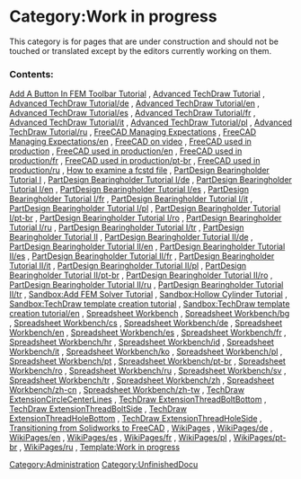 # Category:Work in progress
This category is for pages that are under construction and should not be touched or translated except by the editors currently working on them.

### Contents:

[Add A Button In FEM Toolbar Tutorial](Add_A_Button_In_FEM_Toolbar_Tutorial.md) , [Advanced TechDraw Tutorial](Advanced_TechDraw_Tutorial.md) , [Advanced TechDraw Tutorial/de](Advanced_TechDraw_Tutorial/de.md) , [Advanced TechDraw Tutorial/en](Advanced_TechDraw_Tutorial/en.md) , [Advanced TechDraw Tutorial/es](Advanced_TechDraw_Tutorial/es.md) , [Advanced TechDraw Tutorial/fr](Advanced_TechDraw_Tutorial/fr.md) , [Advanced TechDraw Tutorial/it](Advanced_TechDraw_Tutorial/it.md) , [Advanced TechDraw Tutorial/pl](Advanced_TechDraw_Tutorial/pl.md) , [Advanced TechDraw Tutorial/ru](Advanced_TechDraw_Tutorial/ru.md) , [FreeCAD Managing Expectations](FreeCAD_Managing_Expectations.md) , [FreeCAD Managing Expectations/en](FreeCAD_Managing_Expectations/en.md) , [FreeCAD on video](FreeCAD_on_video.md) , [FreeCAD used in production](FreeCAD_used_in_production.md) , [FreeCAD used in production/en](FreeCAD_used_in_production/en.md) , [FreeCAD used in production/fr](FreeCAD_used_in_production/fr.md) , [FreeCAD used in production/pt-br](FreeCAD_used_in_production/pt-br.md) , [FreeCAD used in production/ru](FreeCAD_used_in_production/ru.md) , [How to examine a fcstd file](How_to_examine_a_fcstd_file.md) , [PartDesign Bearingholder Tutorial I](PartDesign_Bearingholder_Tutorial_I.md) , [PartDesign Bearingholder Tutorial I/de](PartDesign_Bearingholder_Tutorial_I/de.md) , [PartDesign Bearingholder Tutorial I/en](PartDesign_Bearingholder_Tutorial_I/en.md) , [PartDesign Bearingholder Tutorial I/es](PartDesign_Bearingholder_Tutorial_I/es.md) , [PartDesign Bearingholder Tutorial I/fr](PartDesign_Bearingholder_Tutorial_I/fr.md) , [PartDesign Bearingholder Tutorial I/it](PartDesign_Bearingholder_Tutorial_I/it.md) , [PartDesign Bearingholder Tutorial I/pl](PartDesign_Bearingholder_Tutorial_I/pl.md) , [PartDesign Bearingholder Tutorial I/pt-br](PartDesign_Bearingholder_Tutorial_I/pt-br.md) , [PartDesign Bearingholder Tutorial I/ro](PartDesign_Bearingholder_Tutorial_I/ro.md) , [PartDesign Bearingholder Tutorial I/ru](PartDesign_Bearingholder_Tutorial_I/ru.md) , [PartDesign Bearingholder Tutorial I/tr](PartDesign_Bearingholder_Tutorial_I/tr.md) , [PartDesign Bearingholder Tutorial II](PartDesign_Bearingholder_Tutorial_II.md) , [PartDesign Bearingholder Tutorial II/de](PartDesign_Bearingholder_Tutorial_II/de.md) , [PartDesign Bearingholder Tutorial II/en](PartDesign_Bearingholder_Tutorial_II/en.md) , [PartDesign Bearingholder Tutorial II/es](PartDesign_Bearingholder_Tutorial_II/es.md) , [PartDesign Bearingholder Tutorial II/fr](PartDesign_Bearingholder_Tutorial_II/fr.md) , [PartDesign Bearingholder Tutorial II/it](PartDesign_Bearingholder_Tutorial_II/it.md) , [PartDesign Bearingholder Tutorial II/pl](PartDesign_Bearingholder_Tutorial_II/pl.md) , [PartDesign Bearingholder Tutorial II/pt-br](PartDesign_Bearingholder_Tutorial_II/pt-br.md) , [PartDesign Bearingholder Tutorial II/ro](PartDesign_Bearingholder_Tutorial_II/ro.md) , [PartDesign Bearingholder Tutorial II/ru](PartDesign_Bearingholder_Tutorial_II/ru.md) , [PartDesign Bearingholder Tutorial II/tr](PartDesign_Bearingholder_Tutorial_II/tr.md) , [Sandbox:Add FEM Solver Tutorial](Sandbox:Add_FEM_Solver_Tutorial.md) , [Sandbox:Hollow Cylinder Tutorial](Sandbox:Hollow_Cylinder_Tutorial.md) , [Sandbox:TechDraw template creation tutorial](Sandbox:TechDraw_template_creation_tutorial.md) , [Sandbox:TechDraw template creation tutorial/en](Sandbox:TechDraw_template_creation_tutorial/en.md) , [Spreadsheet Workbench](Spreadsheet_Workbench.md) , [Spreadsheet Workbench/bg](Spreadsheet_Workbench/bg.md) , [Spreadsheet Workbench/cs](Spreadsheet_Workbench/cs.md) , [Spreadsheet Workbench/de](Spreadsheet_Workbench/de.md) , [Spreadsheet Workbench/en](Spreadsheet_Workbench/en.md) , [Spreadsheet Workbench/es](Spreadsheet_Workbench/es.md) , [Spreadsheet Workbench/fr](Spreadsheet_Workbench/fr.md) , [Spreadsheet Workbench/hr](Spreadsheet_Workbench/hr.md) , [Spreadsheet Workbench/id](Spreadsheet_Workbench/id.md) , [Spreadsheet Workbench/it](Spreadsheet_Workbench/it.md) , [Spreadsheet Workbench/ko](Spreadsheet_Workbench/ko.md) , [Spreadsheet Workbench/pl](Spreadsheet_Workbench/pl.md) , [Spreadsheet Workbench/pt](Spreadsheet_Workbench/pt.md) , [Spreadsheet Workbench/pt-br](Spreadsheet_Workbench/pt-br.md) , [Spreadsheet Workbench/ro](Spreadsheet_Workbench/ro.md) , [Spreadsheet Workbench/ru](Spreadsheet_Workbench/ru.md) , [Spreadsheet Workbench/sv](Spreadsheet_Workbench/sv.md) , [Spreadsheet Workbench/tr](Spreadsheet_Workbench/tr.md) , [Spreadsheet Workbench/zh](Spreadsheet_Workbench/zh.md) , [Spreadsheet Workbench/zh-cn](Spreadsheet_Workbench/zh-cn.md) , [Spreadsheet Workbench/zh-tw](Spreadsheet_Workbench/zh-tw.md) , [TechDraw ExtensionCircleCenterLines](TechDraw_ExtensionCircleCenterLines.md) , [TechDraw ExtensionThreadBoltBottom](TechDraw_ExtensionThreadBoltBottom.md) , [TechDraw ExtensionThreadBoltSide](TechDraw_ExtensionThreadBoltSide.md) , [TechDraw ExtensionThreadHoleBottom](TechDraw_ExtensionThreadHoleBottom.md) , [TechDraw ExtensionThreadHoleSide](TechDraw_ExtensionThreadHoleSide.md) , [Transitioning from Solidworks to FreeCAD](Transitioning_from_Solidworks_to_FreeCAD.md) , [WikiPages](WikiPages.md) , [WikiPages/de](WikiPages/de.md) , [WikiPages/en](WikiPages/en.md) , [WikiPages/es](WikiPages/es.md) , [WikiPages/fr](WikiPages/fr.md) , [WikiPages/pl](WikiPages/pl.md) , [WikiPages/pt-br](WikiPages/pt-br.md) , [WikiPages/ru](WikiPages/ru.md) , [Template:Work in progress](Template:Work_in_progress.md)

[Category:Administration](Category:Administration.md) [Category:UnfinishedDocu](Category:UnfinishedDocu.md)
